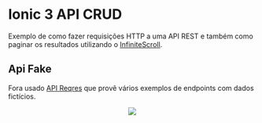 # Ionic 3 API CRUD
Exemplo de como fazer requisições HTTP a uma API REST e também como paginar os resultados utilizando o [InfiniteScroll](https://ionicframework.com/docs/api/components/infinite-scroll/InfiniteScroll/).

## Api Fake
Fora usado [API Reqres](https://reqres.in/) que provê vários exemplos de endpoints com dados fictícios.

<p align="center">
<img src="http://imagem.b2s-space.com/upimg/60505/0/7c2d9d0e61.png">
</p>

